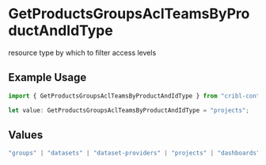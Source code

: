 # GetProductsGroupsAclTeamsByProductAndIdType

resource type by which to filter access levels

## Example Usage

```typescript
import { GetProductsGroupsAclTeamsByProductAndIdType } from "cribl-control-plane/models/operations";

let value: GetProductsGroupsAclTeamsByProductAndIdType = "projects";
```

## Values

```typescript
"groups" | "datasets" | "dataset-providers" | "projects" | "dashboards" | "macros" | "notebooks" | "insights"
```
